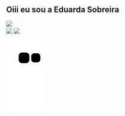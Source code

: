 ## Oiii eu sou a Eduarda Sobreira
  <picture>
<source 
  srcset="https://github-readme-stats.vercel.app/api?username=EduardaSobreira=dark"
  media="(prefers-color-scheme: dark)"
/>
<source
  srcset="https://github-readme-stats.vercel.app/api?username=EduardaSobreira"
  media="(prefers-color-scheme: light), (prefers-color-scheme: no-preference)"
/>
<img src="https://github-readme-stats.vercel.app/api?username=EduardaSobreira" />
</picture>
 
<div> 
  <a href = "mailto:eduardasobreira13@gmail.com"><img src="https://img.shields.io/badge/-Gmail-%23333?style=for-the-badge&logo=gmail&logoColor=white" target="_blank"></a>
  <a href="https://www.linkedin.com/in/eduarda-garcia-074931190" target="_blank"><img src="https://img.shields.io/badge/-LinkedIn-%230077B5?style=for-the-badge&logo=linkedin&logoColor=white" target="_blank"></a> 
  
  ![Snake animation](https://github.com/EduardaSobreira/EduardaSobreira/blob/output/github-contribution-grid-snake.svg)
 
</div>
